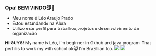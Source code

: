 ### Opa! BEM VINDO😼👋

- Meu nome é Léo Araujo Prado
- Estou estundando na Alura
- Utilizo este perfil para trabalhos,projetos e desenvolvimento da organização

**HI GUYS!** My name is Léo, i'm beginner in Github and java program. That perfil is to work my with school ok😸
I'm Brazillian too.
![](https://media.tenor.com/x9uou5H33JQAAAAi/line-sticker-sticker.gif)    ![](https://media.tenor.com/0kD70Upo3QMAAAAi/knuckles-sonic.gif)
